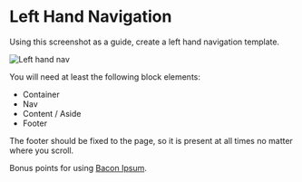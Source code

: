 Left Hand Navigation
=====================

Using this screenshot as a guide, create a left hand navigation template.

![Left hand nav](http://i.imgur.com/fWlliQi.png)

You will need at least the following block elements:

* Container  
* Nav  
* Content / Aside  
* Footer  

The footer should be fixed to the page, so it is present at all times no matter where you scroll.

Bonus points for using [Bacon Ipsum](http://baconipsum.com/).
